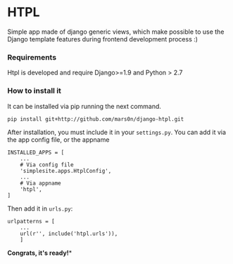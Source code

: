 # HTPL

Simple app made of django generic views, which make possible to use the Django template features during frontend development process :)


### Requirements

Htpl is developed and require Django>=1.9 and Python > 2.7

### How to install it

It can be installed via pip running the next command.
```
pip install git+http://github.com/mars0n/django-htpl.git
```

After installation, you must include it in your ```settings.py```. You can add it via the app config file, or the appname
```
INSTALLED_APPS = [
    ...
    # Via config file
    'simplesite.apps.HtplConfig',
    ...
    # Via appname
    'htpl',
]
```
Then add it in ```urls.py```:
```
urlpatterns = [
    ...
    url(r'', include('htpl.urls')),
    ]
```

**Congrats, it's ready!***
